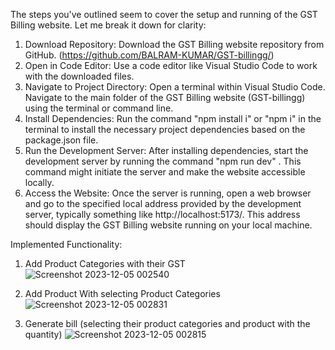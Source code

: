 The steps you've outlined seem to cover the setup and running of the GST Billing website. Let me break it down for clarity:

1. Download Repository:
   Download the GST Billing website repository from GitHub. (https://github.com/BALRAM-KUMAR/GST-billingg/)
2. Open in Code Editor:
   Use a code editor like Visual Studio Code to work with the downloaded files.
3. Navigate to Project Directory:
   Open a terminal within Visual Studio Code.
   Navigate to the main folder of the GST Billing website (GST-billingg) using the terminal or command line.
4. Install Dependencies:
   Run the command         "npm install i" or "npm i"
   in the terminal to install the necessary project dependencies based on the package.json file.
6. Run the Development Server:
   After installing dependencies, start the development server by running the command  "npm run dev" .
   This command might initiate the server and make the website accessible locally.
8. Access the Website:
   Once the server is running, open a web browser and go to the specified local address provided by the development server, typically something
   like http://localhost:5173/.
   This address should display the GST Billing website running on your local machine.


 Implemented Functionality:
 
1. Add Product Categories with their GST
  ![Screenshot 2023-12-05 002540](https://github.com/BALRAM-KUMAR/GST-billingg/assets/105160370/96ebdfbb-1c29-4a09-af71-63fd9842136d)

 
 2. Add Product With selecting Product Categories  
   ![Screenshot 2023-12-05 002831](https://github.com/BALRAM-KUMAR/GST-billingg/assets/105160370/315bc16d-c225-4da4-9619-0cdafba6ae2e)


3. Generate bill (selecting their product categories and product with the quantity)
   ![Screenshot 2023-12-05 002815](https://github.com/BALRAM-KUMAR/GST-billingg/assets/105160370/fda37f70-fb5d-4d26-bd32-1cfbbb2f141f)

